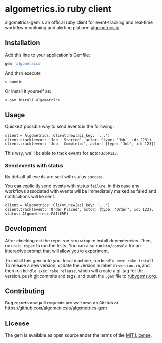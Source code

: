 # algometrics.io ruby client

algometrics-gem is an official ruby client for event-tracking and real-time workflow monitoring and alerting platform [algometrics.io](https://algometrics.io/)

## Installation

Add this line to your application's Gemfile:

```ruby
gem 'algometrics'
```

And then execute:

    $ bundle

Or install it yourself as:

    $ gem install algometrics

## Usage

Quickest possible way to send events is the following:

```
client = Algometrics::Client.new(api_key: '...')
client.track(event: 'Job - Started', actor: {type: 'Job', id: 123})
client.track(event: 'Job - Completed', actor: {type: 'Job', id: 123})
```

This way, we'll be able to track events for actor `Job#123`.

### Send events with status

By default all events are sent with status `success`.

You can explicitly send events with status `failure`, in this case any workflows associated with events will be immediately marked as failed and notifications will be sent.

```
client = Algometrics::Client.new(api_key: '...')
client.track(event: 'Order Placed', actor: {type: 'Order', id: 123}, status: Algometrics::FAILURE)
```


## Development

After checking out the repo, run `bin/setup` to install dependencies. Then, run `rake rspec` to run the tests. You can also run `bin/console` for an interactive prompt that will allow you to experiment.

To install this gem onto your local machine, run `bundle exec rake install`. To release a new version, update the version number in `version.rb`, and then run `bundle exec rake release`, which will create a git tag for the version, push git commits and tags, and push the `.gem` file to [rubygems.org](https://rubygems.org).

## Contributing

Bug reports and pull requests are welcome on GitHub at https://github.com/algometricsio/algometrics-gem


## License

The gem is available as open source under the terms of the [MIT License](http://opensource.org/licenses/MIT).
